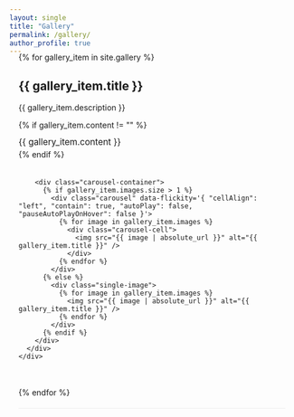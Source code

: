 ```yaml
---
layout: single
title: "Gallery"
permalink: /gallery/
author_profile: true
---
```


<!-- Flickity CSS -->
<link rel="stylesheet" href="https://unpkg.com/flickity@2/dist/flickity.min.css">

<div class="photo-gallery">
  {% for gallery_item in site.gallery %}
    <div class="gallery-section {% cycle 'left', 'right' %}">
      <div class="gallery-content">
        <div class="gallery-info">
          <h2>{{ gallery_item.title }}</h2>
          <p>{{ gallery_item.description }}</p>
          {% if gallery_item.content != "" %}
            <div class="gallery-text">
              {{ gallery_item.content }}
            </div>
          {% endif %}
        </div>

        <div class="carousel-container">
          {% if gallery_item.images.size > 1 %}
            <div class="carousel" data-flickity='{ "cellAlign": "left", "contain": true, "autoPlay": false, "pauseAutoPlayOnHover": false }'>
              {% for image in gallery_item.images %}
                <div class="carousel-cell">
                  <img src="{{ image | absolute_url }}" alt="{{ gallery_item.title }}" />
                </div>
              {% endfor %}
            </div>
          {% else %}
            <div class="single-image">
              {% for image in gallery_item.images %}
                <img src="{{ image | absolute_url }}" alt="{{ gallery_item.title }}" />
              {% endfor %}
            </div>
          {% endif %}
        </div>
      </div>
    </div>
  {% endfor %}
</div>

<style>
/* Ensure spacing and responsiveness */
.photo-gallery {
  max-width: 100%;
  padding: 0 1rem;
  margin-top: -20px; /* Add negative margin to reduce top spacing */
}

/* Layout */
.gallery-section {
  margin-bottom: 10px; /* Reduced from 30px */
  border-bottom: 1px solid #eee;
  padding-bottom: 5px; /* Reduced from 20px */
}

.gallery-content {
  display: flex;
  flex-wrap: wrap;
  align-items: flex-start;
  gap: 20px; /* Reduced from 40px */
}

.gallery-info {
  flex: 1;
  min-width: 300px;
}

.gallery-section.left .gallery-content {
  flex-direction: row;
}

.gallery-section.right .gallery-content {
  flex-direction: row-reverse;
}

/* Carousel styling */
.carousel-container {
  flex: 1;
  max-width: 500px;
  margin: 0; /* Remove any default margin */
}

.carousel {
  background: #fff;
  border-radius: 10px;
  box-shadow: 0 4px 8px rgba(0,0,0,0.1);
  margin: 0; /* Remove any margin */
  padding: 0; /* Remove any padding */
}

.carousel-cell {
  width: 100%;
  margin-right: 10px;
  background: #f8f8f8;
  border-radius: 10px;
  display: flex;
  align-items: center;
  justify-content: center;
  padding: 0; /* Remove padding */
}

.carousel-cell img {
  width: 100%;
  height: auto;
  max-width: 100%;
  object-fit: cover;
  border-radius: 10px;
  margin: 0; /* Remove any margin */
  padding: 0; /* Remove any padding */
  display: block; /* Remove any inline spacing */
}

/* Single image styling */
.single-image {
  background: #fff;
  border-radius: 10px;
  box-shadow: 0 4px 8px rgba(0,0,0,0.1);
  display: flex;
  align-items: center;
  justify-content: center;
  margin: 0; /* Remove any margin */
  padding: 0; /* Remove any padding */
}

.single-image img {
  width: 100%;
  height: auto;
  max-width: 100%;
  object-fit: cover;
  border-radius: 10px;
  margin: 0; /* Remove any margin */
  padding: 0; /* Remove any padding */
  display: block; /* Remove any inline spacing */
}

/* Gallery text */
.gallery-text {
  margin-top: 10px; /* Reduced from 20px */
  font-size: 1.1em;
  line-height: 1.6;
}

/* Flickity custom */
.flickity-page-dots {
  bottom: -30px;
}

.flickity-page-dots .dot {
  width: 12px;
  height: 12px;
  background: #bbb;
  border-radius: 50%;
  margin: 0 5px;
}

.flickity-page-dots .dot.is-selected {
  background: #333;
}

.flickity-prev-next-button {
  background: rgba(0, 0, 0, 0.5);
  color: white;
  border-radius: 50%;
  width: 40px;
  height: 40px;
}

.flickity-prev-next-button:hover {
  background: rgba(0, 0, 0, 0.8);
}

/* Responsive Design */
@media (max-width: 768px) {
  .gallery-section.left .gallery-content,
  .gallery-section.right .gallery-content {
    flex-direction: column;
    gap: 15px; /* Reduced from 20px */
  }

  .gallery-info,
  .carousel-container {
    width: 100%;
    min-width: unset;
  }

  .carousel-cell,
  .single-image img {
    height: auto;
  }

  .flickity-prev-next-button {
    width: 35px;
    height: 35px;
  }

  .flickity-page-dots {
    bottom: -25px;
  }

  .flickity-page-dots .dot {
    width: 10px;
    height: 10px;
  }
}

@media (max-width: 480px) {
  .gallery-content {
    gap: 10px; /* Reduced from 15px */
  }

  .gallery-section {
    margin-bottom: 5px; /* Reduced from 20px */
    padding-bottom: 5px; /* Reduced from 15px */
  }

  .gallery-text {
    font-size: 1em;
  }
}
</style>

<!-- Flickity JS -->
<script src="https://unpkg.com/flickity@2/dist/flickity.pkgd.min.js"></script>
<script>
document.addEventListener('DOMContentLoaded', function() {
  const carousels = document.querySelectorAll('.carousel');
  carousels.forEach(function(carousel) {
    const flkty = new Flickity(carousel, {
      cellAlign: 'left',
      contain: true,
      autoPlay: false,
      pauseAutoPlayOnHover: false
    });

    // Add hover autoplay for desktop
    if (window.innerWidth > 768) {
      carousel.addEventListener('mouseenter', function() {
        flkty.options.autoPlay = 2000;
        flkty.playPlayer();
      });

      carousel.addEventListener('mouseleave', function() {
        flkty.pausePlayer();
        flkty.options.autoPlay = false;
      });
    }
  });
});
</script>

